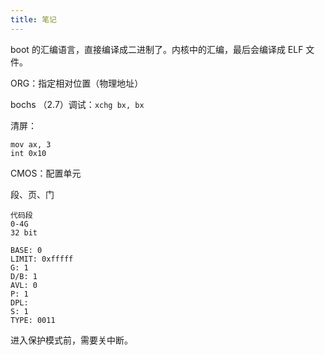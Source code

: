 ```yaml
---
title: 笔记
---
```


boot 的汇编语言，直接编译成二进制了。内核中的汇编，最后会编译成 ELF 文件。

ORG：指定相对位置（物理地址）

bochs  （2.7）调试：`xchg bx, bx`

清屏：

```
mov ax, 3
int 0x10
```

CMOS：配置单元

段、页、门

```
代码段
0-4G
32 bit

BASE: 0
LIMIT: 0xfffff
G: 1
D/B: 1
AVL: 0
P: 1
DPL: 
S: 1
TYPE: 0011
```

进入保护模式前，需要关中断。


